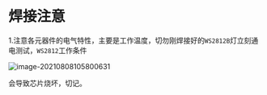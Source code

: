 # 焊接注意

1.注意各元器件的电气特性，主要是工作温度，切勿刚焊接好的`WS2812B`灯立刻通电测试，`WS2812`工作条件

![image-20210808105800631](https://i.loli.net/2021/08/08/gJb6uhrP74Qfw8L.png)

会导致芯片烧坏，切记。